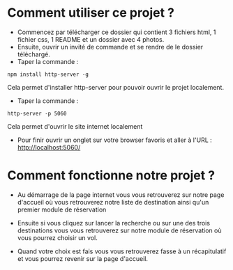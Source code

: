# Comment utiliser ce projet ?

- Commencez par télécharger ce dossier qui contient 3 fichiers html, 1 fichier css, 1 README et un dossier avec 4 photos.
- Ensuite, ouvrir un invité de commande et se rendre de le dossier téléchargé.
- Taper la commande :
```
npm install http-server -g
```
Cela permet d'installer http-server pour pouvoir ouvrir le projet localement.

- Taper la commande :
```
http-server -p 5060
```
Cela permet d'ouvrir le site internet localement

- Pour finir ouvrir un onglet sur votre browser favoris et aller à l'URL : [http://localhost:5060/](http://localhost:5060/)


# Comment fonctionne notre projet ?

- Au démarrage de la page internet vous vous retrouverez sur notre page d'accueil où vous retrouverez notre liste de destination ainsi qu'un premier module de réservation

- Ensuite si vous cliquez sur lancer la recherche ou sur une des trois destinations vous vous retrouverez sur notre module de réservation où vous pourrez choisir un vol.

- Quand votre choix est fais vous vous retrouverez fasse à un récapitulatif et vous pourrez revenir sur la page d'accueil.
